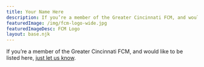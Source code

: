 ```yaml
---
title: Your Name Here
description: If you’re a member of the Greater Cincinnati FCM, and would like to be listed here, just let us know..
featuredImage: /img/fcm-logo-wide.jpg
featuredImageDesc: FCM Logo
layout: base.njk
---
```


If you’re a member of the Greater Cincinnati FCM, and would like to be listed here, [just let us know](/contact).
